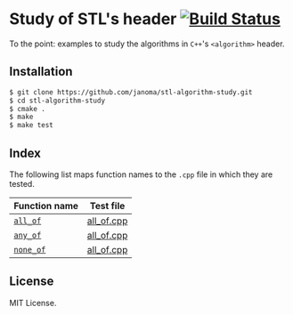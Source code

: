 # Study of STL's <algorithm> header [![Build Status](https://travis-ci.org/janoma/STL-algorithms-study.svg?branch=master)](https://travis-ci.org/janoma/STL-algorithms-study)
To the point: examples to study the algorithms in `C++`'s `<algorithm>` header.

## Installation
```bash
$ git clone https://github.com/janoma/stl-algorithm-study.git
$ cd stl-algorithm-study
$ cmake .
$ make
$ make test
```

## Index
The following list maps function names to the `.cpp` file in which they are
tested.

| Function name | Test file |
| ------------- | --------- |
| [`all_of`](https://devdocs.io/cpp/algorithm/all_any_none_of) | [all_of.cpp](test/all_of.cpp) |
| [`any_of`](https://devdocs.io/cpp/algorithm/all_any_none_of) | [all_of.cpp](test/all_of.cpp) |
| [`none_of`](https://devdocs.io/cpp/algorithm/all_any_none_of) | [all_of.cpp](test/all_of.cpp) |

## License
MIT License.
